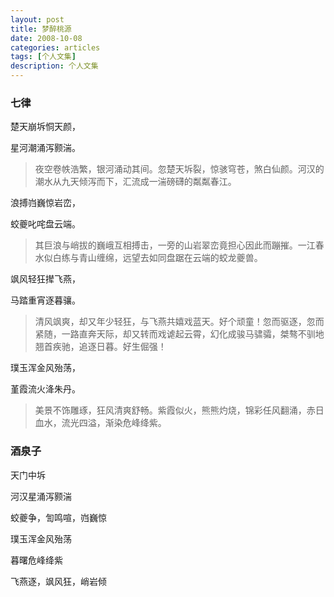 ```yaml
---
layout: post
title: 梦醉桃源 
date: 2008-10-08
categories: articles
tags: [个人文集]
description: 个人文集
---
```



### 七律

楚天崩坼恫天颜， 

星河潮涌泻颢湍。 

> 夜空卷帙浩繁，银河涌动其间。忽楚天坼裂，惊骇穹苍，煞白仙颜。河汉的潮水从九天倾泻而下，汇流成一湍磅礴的粼粼春江。  

浪搏岿巍惊岩峦， 

蛟夔叱咤盘云端。 

> 其巨浪与峭拔的巍峨互相搏击，一旁的山岩翠峦竟担心因此而蹦摧。一江春水似白练与青山缠绵，远望去如同盘踞在云端的蛟龙夔兽。  

飒风轻狂撵飞燕， 

马踏重宵逐暮骧。 

> 清风飒爽，却又年少轻狂，与飞燕共嬉戏蓝天。好个顽童！忽而驱逐，忽而紧随，一路直奔天际，却又转而戏谑起云霄，幻化成骏马骕骦，桀骜不驯地翘首疾驰，追逐日暮。好生倔强！  

璞玉浑金风殆荡， 

堇霞流火洚朱丹。

> 美景不饰雕琢，狂风清爽舒畅。紫霞似火，熊熊灼烧，锦彩任风翻涌，赤日血水，流光四溢，渐染危峰绛紫。


### 酒泉子 


天门中坼 

 

河汉星涌泻颢湍 

 

蛟夔争，訇鸣喧，岿巍惊

 

璞玉浑金风殆荡 

 

暮曙危峰绛紫
        

飞燕逐，飒风狂，峭岩倾
